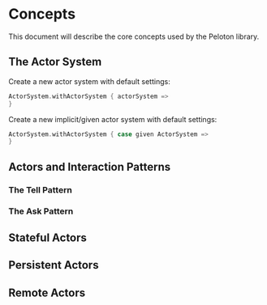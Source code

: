 # Concepts
This document will describe the core concepts used by the Peloton library.

## The Actor System

Create a new actor system with default settings:
```scala
ActorSystem.withActorSystem { actorSystem => 
}
```

Create a new implicit/given actor system with default settings:
```scala
ActorSystem.withActorSystem { case given ActorSystem => 
}
```

## Actors and Interaction Patterns

### The Tell Pattern

### The Ask Pattern

## Stateful Actors

## Persistent Actors

## Remote Actors
